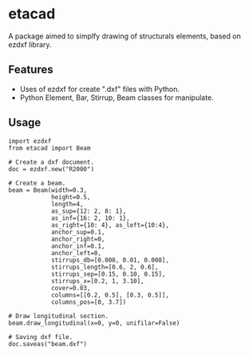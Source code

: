 # etacad

A package aimed to simplfy drawing of structurals elements, based on ezdxf library.


## Features

- Uses of ezdxf for create ".dxf" files with Python.
- Python Element, Bar, Stirrup, Beam classes for manipulate.

## Usage

```
import ezdxf
from etacad import Beam

# Create a dxf document.
doc = ezdxf.new("R2000")

# Create a beam.
beam = Beam(width=0.3,
            height=0.5,
            length=4,
            as_sup={12: 2, 8: 1},
            as_inf={16: 2, 10: 1},
            as_right={10: 4}, as_left={10:4},
            anchor_sup=0.1,
            anchor_right=0,
            anchor_inf=0.1,
            anchor_left=0,
            stirrups_db=[0.008, 0.01, 0.008],
            stirrups_length=[0.6, 2, 0.6],
            stirrups_sep=[0.15, 0.10, 0.15],
            stirrups_x=[0.2, 1, 3.10],
            cover=0.03,
            columns=[[0.2, 0.5], [0.3, 0.5]],
            columns_pos=[0, 3.7])

# Draw longitudinal section.
beam.draw_longitudinal(x=0, y=0, unifilar=False)

# Saving dxf file.
doc.saveas("beam.dxf")
```